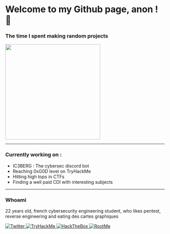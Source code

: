 # Welcome to my Github page, anon ! 👾

### The time I spent making random projects
<img height=300 align="center" src="https://github-readme-stats.vercel.app/api/wakatime?username=OutlawOnGithub&theme=midnight-purple" /> 


---

### Currently working on :
 - IC3BERG : The cybersec discord bot
 - Reaching 0xG0D level on TryHackMe
 - Hitting high tops in CTFs
 - Finding a well paid CDI with interesting subjects

---

### Whoami

22 years old, french cybersecurity engineering student, who likes pentest, reverse engineering and eating des cartes graphiques

<a href="https://twitter.com/0x4F75746C6177">
  <img
    alt="Twitter"
    src="https://img.shields.io/badge/0x4F75746C6177-1DA1F2?logo=twitter&logoColor=white&style=for-the-badge"
  />
</a>
<a href="https://tryhackme.com/p/OutlawOnTHM">
  <img
    alt="TryHackMe"
    src="https://img.shields.io/badge/OutlawOnTHM-1DA1F2?logo=tryhackme&logoColor=white&style=for-the-badge&color=red"
  />
</a>
<a href="https://app.hackthebox.com/users/548398">
  <img
    alt="HackTheBox"
    src="https://img.shields.io/badge/OutlawOnHTB-1DA1F2?logo=hackthebox&logoColor=green&style=for-the-badge&color=gray"
  />
</a>
<a href="https://www.root-me.org/OutlawOnRootMe">
  <img
    alt="RootMe"
    src="https://img.shields.io/badge/OutlawOnRootMe-1DA1F2?logo=rootme&logoColor=white&style=for-the-badge&color=black"
  />
</a>
